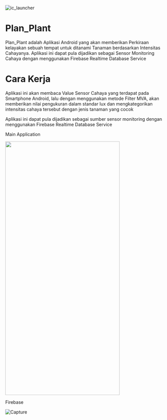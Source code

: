 ![ic_launcher](https://user-images.githubusercontent.com/42132479/123427141-6fd38d00-d5ee-11eb-9584-98ae33e79236.png)


# Plan_Plant
 Plan_Plant adalah Aplikasi Android yang akan memberikan Perkiraan kelayakan sebuah tempat untuk ditanami Tanaman berdasarkan Intensitas Cahayanya. Aplikasi ini dapat pula dijadikan sebagai Sensor Monitoring Cahaya dengan menggunakan Firebase Realtime Database Service
 
 # Cara Kerja
 Aplikasi ini akan membaca Value Sensor Cahaya yang terdapat pada Smartphone Android, lalu dengan menggunakan metode Filter MVA, akan memberikan nilai pengukuran dalam standar lux dan mengkategorikan intensitas cahaya tersebut dengan jenis tanaman yang cocok
 
 Aplikasi ini dapat pula dijadikan sebagai sumber sensor monitoring dengan menggunakan Firebase Realtime Database Service

Main Application

<img src="https://user-images.githubusercontent.com/42132479/123418803-b40d6000-d5e3-11eb-9985-d03b6b749991.jpg" width="360" height="800">

Firebase

![Capture](https://user-images.githubusercontent.com/42132479/123419877-f8e5c680-d5e4-11eb-8a0a-a6b1a177927f.PNG)
